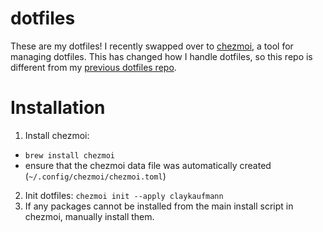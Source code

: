 # dotfiles
These are my dotfiles! I recently swapped over to [chezmoi](https://www.chezmoi.io/), a tool for managing dotfiles. This has changed how I handle dotfiles, so this repo is different from my [previous dotfiles repo](https://github.com/claykaufmann/dotfiles-pre-chezmoi).

# Installation
1. Install chezmoi:
  - `brew install chezmoi`
  - ensure that the chezmoi data file was automatically created (`~/.config/chezmoi/chezmoi.toml`)
2. Init dotfiles: `chezmoi init --apply claykaufmann`
3. If any packages cannot be installed from the main install script in chezmoi, manually install them.

